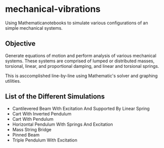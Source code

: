# mechanical-vibrations
Using Mathematicanotebooks to simulate various configurations of an simple mechanical systems.

## Objective
Generate equations of motion and perform analysis of various mechanical systems. These systems are comprised of lumped or distributed masses, torsional, linear, and proportional damping, and linear and torsional springs.

This is asccomplished line-by-line using Mathematic's solver and graphing utilities. 

## List of the Different Simulations
- Cantilevered Beam With Excitation And Supported By Linear Spring
- Cart With Inverted Pendulum
- Cart With Pendulum
- Horizontal Pendulum With Springs And Excitation
- Mass String Bridge
- Pinned Beam
- Triple Pendulum With Excitation